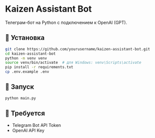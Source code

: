 # Kaizen Assistant Bot

Телеграм-бот на Python с подключением к OpenAI (GPT).

## 🔧 Установка

```bash
git clone https://github.com/yourusername/kaizen-assistant-bot.git
cd kaizen-assistant-bot
python -m venv venv
source venv/bin/activate  # для Windows: venv\Scripts\activate
pip install -r requirements.txt
cp .env.example .env
```

## 🚀 Запуск

```bash
python main.py
```

## 📎 Требуется
- Telegram Bot API Token
- OpenAI API Key
